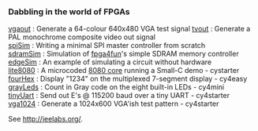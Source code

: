 ### Dabbling in the world of FPGAs

[vgaout](quartus/vgaout/) :
Generate a 64-colour 640x480 VGA test signal
[tvout](quartus/tvout/) :
Generate a PAL monochrome composite video out signal  
[spiSim](quartus/spiSim/) :
Writing a minimal SPI master controller from scratch  
[sdramSim](quartus/sdramSim/) :
Simulation of [fpga4fun][F4F]'s simple SDRAM memory controller  
[edgeSim](quartus/edgeSim/) :
An example of simulating a circuit without hardware  
[lite8080](quartus/lite8080/) :
A microcoded [8080 core][l80] running a Small-C demo - cystarter  
[fourHex](quartus/fourHex/) :
Display "1234" on the multiplexed 7-segment display - cy4easy  
[grayLeds](quartus/grayLeds/) :
Count in Gray code on the eight built-in LEDs - cy4mini  
[tinyUart](quartus/tinyUart/) :
Send out E's @ 115200 baud over a tiny UART - cy4starter  
[vga1024](quartus/vga1024/) :
Generate a 1024x600 VGA'ish test pattern - cy4starter  

See <http://jeelabs.org/>.

[F4F]: http://www.fpga4fun.com/SDRAM2.html
[l80]: http://opencores.org/project,light8080,demos
